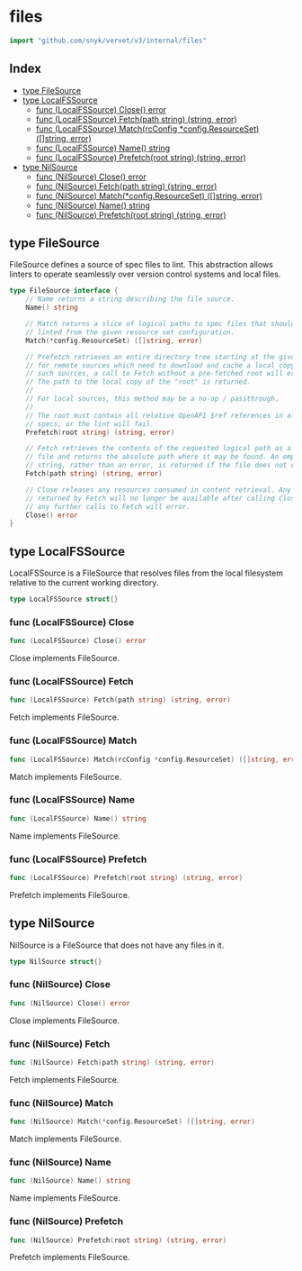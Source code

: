 # files

```go
import "github.com/snyk/vervet/v3/internal/files"
```

## Index

- [type FileSource](<#type-filesource>)
- [type LocalFSSource](<#type-localfssource>)
  - [func (LocalFSSource) Close() error](<#func-localfssource-close>)
  - [func (LocalFSSource) Fetch(path string) (string, error)](<#func-localfssource-fetch>)
  - [func (LocalFSSource) Match(rcConfig *config.ResourceSet) ([]string, error)](<#func-localfssource-match>)
  - [func (LocalFSSource) Name() string](<#func-localfssource-name>)
  - [func (LocalFSSource) Prefetch(root string) (string, error)](<#func-localfssource-prefetch>)
- [type NilSource](<#type-nilsource>)
  - [func (NilSource) Close() error](<#func-nilsource-close>)
  - [func (NilSource) Fetch(path string) (string, error)](<#func-nilsource-fetch>)
  - [func (NilSource) Match(*config.ResourceSet) ([]string, error)](<#func-nilsource-match>)
  - [func (NilSource) Name() string](<#func-nilsource-name>)
  - [func (NilSource) Prefetch(root string) (string, error)](<#func-nilsource-prefetch>)


## type FileSource

FileSource defines a source of spec files to lint\. This abstraction allows linters to operate seamlessly over version control systems and local files\.

```go
type FileSource interface {
    // Name returns a string describing the file source.
    Name() string

    // Match returns a slice of logical paths to spec files that should be
    // linted from the given resource set configuration.
    Match(*config.ResourceSet) ([]string, error)

    // Prefetch retrieves an entire directory tree starting at the given root,
    // for remote sources which need to download and cache a local copy. For
    // such sources, a call to Fetch without a pre-fetched root will error.
    // The path to the local copy of the "root" is returned.
    //
    // For local sources, this method may be a no-op / passthrough.
    //
    // The root must contain all relative OpenAPI $ref references in all linted
    // specs, or the lint will fail.
    Prefetch(root string) (string, error)

    // Fetch retrieves the contents of the requested logical path as a local
    // file and returns the absolute path where it may be found. An empty
    // string, rather than an error, is returned if the file does not exist.
    Fetch(path string) (string, error)

    // Close releases any resources consumed in content retrieval. Any files
    // returned by Fetch will no longer be available after calling Close, and
    // any further calls to Fetch will error.
    Close() error
}
```

## type LocalFSSource

LocalFSSource is a FileSource that resolves files from the local filesystem relative to the current working directory\.

```go
type LocalFSSource struct{}
```

### func \(LocalFSSource\) Close

```go
func (LocalFSSource) Close() error
```

Close implements FileSource\.

### func \(LocalFSSource\) Fetch

```go
func (LocalFSSource) Fetch(path string) (string, error)
```

Fetch implements FileSource\.

### func \(LocalFSSource\) Match

```go
func (LocalFSSource) Match(rcConfig *config.ResourceSet) ([]string, error)
```

Match implements FileSource\.

### func \(LocalFSSource\) Name

```go
func (LocalFSSource) Name() string
```

Name implements FileSource\.

### func \(LocalFSSource\) Prefetch

```go
func (LocalFSSource) Prefetch(root string) (string, error)
```

Prefetch implements FileSource\.

## type NilSource

NilSource is a FileSource that does not have any files in it\.

```go
type NilSource struct{}
```

### func \(NilSource\) Close

```go
func (NilSource) Close() error
```

Close implements FileSource\.

### func \(NilSource\) Fetch

```go
func (NilSource) Fetch(path string) (string, error)
```

Fetch implements FileSource\.

### func \(NilSource\) Match

```go
func (NilSource) Match(*config.ResourceSet) ([]string, error)
```

Match implements FileSource\.

### func \(NilSource\) Name

```go
func (NilSource) Name() string
```

Name implements FileSource\.

### func \(NilSource\) Prefetch

```go
func (NilSource) Prefetch(root string) (string, error)
```

Prefetch implements FileSource\.

